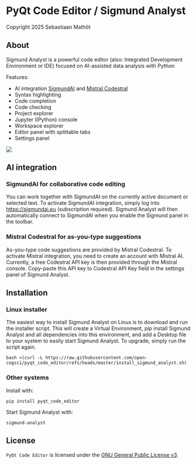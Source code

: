 # PyQt Code Editor / Sigmund Analyst

Copyright 2025 Sebastiaan Mathôt


## About

Sigmund Analyst is a powerful code editor (also: Integrated Development Environment or IDE) focused on AI-assisted data analysis with Python

Features:
    
- AI integration [SigmundAI](https://sigmundai.eu) and [Mistral Codestral](https://docs.mistral.ai/capabilities/code_generation/)
- Syntax highlighting
- Code completion
- Code checking
- Project explorer
- Jupyter (IPython) console
- Workspace explorer
- Editor panel with splittable tabs
- Settings panel

![](screenshot.png)


## AI integration

### SigmundAI for collaborative code editing

You can work together with SigmundAI on the currently active document or selected text. To activate SigmundAI integration, simply log into <https://sigmundai.eu> (subscription required). Sigmund Analyst will then automatically connect to SigmundAI when you enable the Sigmund panel in the toolbar.


### Mistral Codestral for as-you-type suggestions

As-you-type code suggestions are provided by Mistral Codestral. To activate Mistral integration, you need to create an account with Mistral AI. Currently, a free Codestral API key is then provided through the Mistral console. Copy-paste this API key to Codestral API Key field in the settings panel of Sigmund Analyst.


## Installation

### Linux installer

The easiest way to install Sigmund Analyst on Linux is to download and run the installer script. This will create a Virtual Environment, pip install Sigmund Analyst and all dependencies into this environment, and add a Desktop file to your system to easily start Sigmund Analyst. To upgrade, simply run the script again.

```
bash <(curl -L https://raw.githubusercontent.com/open-cogsci/pyqt_code_editor/refs/heads/master/install_sigmund_analyst.sh)
```


### Other systems

Install with:

```
pip install pyqt_code_editor
```

Start Sigmund Analyst with:

```
sigmund-analyst
```


## License

`PyQt Code Editor` is licensed under the [GNU General Public License
v3](http://www.gnu.org/licenses/gpl-3.0.en.html).
